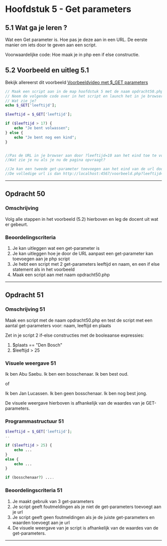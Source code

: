 # Hoofdstuk 5 - Get parameters

## 5.1 Wat ga je leren ?

Wat een Get parameter is. Hoe pas je deze aan in een URL. De eerste manier om iets door te geven aan een script.

Voorwaardelijke code: Hoe maak je in php een if else constructie.

## 5.2 Voorbeeld en uitleg 5.1 

Bekijk allereerst dit voorbeeld
[Voorbeeldvideo met $_GET parameters](https://mix.office.com/watch/16sdvrg08ufjb)

~~~php
// Maak een script aan in de map hoofdstuk 5 met de naam opdracht50.php
// Neem de volgende code over in het script en launch het in je browser
// Wat zie je?
echo $_GET['leeftijd'];

$leeftijd = $_GET['leeftijd'];

if ($leeftijd > 17) {
    echo "Je bent volwassen";
} else {
    echo "Je bent nog een kind";
}


//Pas de URL in je browser aan door ?leeftijd=10 aan het eind toe te voegen
//Wat zie je nu als je nu de pagina opvraagt?

//Je kan een tweede get-parameter toevoegen aan het eind van de url door bijv &naam=Abu Saebu toe te voegen
//De volledige url is dan http://localhost:4567/voorbeeld.php?leeftijd=52&naam=Abu Saebu
~~~

---
## Opdracht 50

### Omschrijving
Volg alle stappen in het voorbeeld (5.2) hierboven en leg de docent uit wat er gebeurt. 

### Beoordelingscriteria
1. Je kan uitleggen wat een get-parameter is
2. Je kan uitleggen hoe je door de URL aanpast een get-parameter kan toevoegen aan je php script
3. Je hebt een script met 2 get-parameters leeftijd en naam, en een if else statement als in het voorbeeld
4. Maak een script aan met naam opdracht50.php

---
## Opdracht 51

### Omschrijving 51
Maak een script met de naam opdracht50.php en test de script met een aantal get-parameters voor: naam, leeftijd en plaats

Zet in je script 2 if-else constructies met de booleaanse expressies:
1. $plaats == "Den Bosch"
2. $leeftijd > 25 

### Visuele weergave 51

Ik ben Abu Saebu. 
Ik ben een bosschenaar.
Ik ben best oud.

of

Ik ben Jan Lucassen.
Ik ben geen bosschenaar.
Ik ben nog best jong.

De visuele weergave hierboven is afhankelijk van de waardes van je GET-parameters.

### Programmastructuur 51

~~~php
$leeftijd = $_GET['leeftijd'];
..

if ($leeftijd > 25) {
    echo ...
}
else {
    echo ...
}

if (bosschenaar?) ....

~~~

### Beoordelingscriteria 51
1. Je maakt gebruik van 3 get-parameters
2. Je script geeft foutmeldingen als je niet de get-parameters toevoegt aan je url
3. Je script geeft geen foutmeldingen als je de juiste get-parameters en waarden toevoegt aan je url
4. De visuele weergave van je script is afhankelijk van de waardes van de get-parameters.
---
